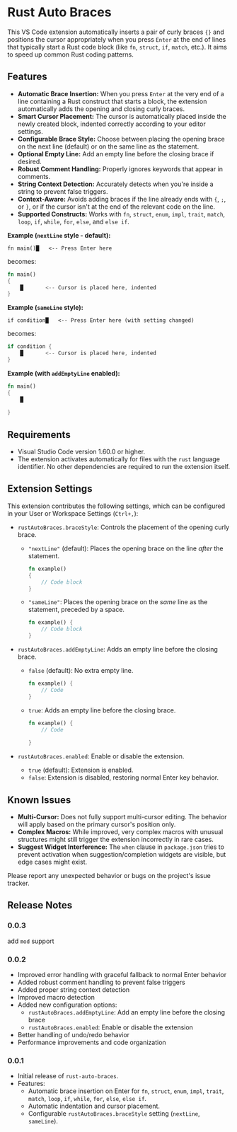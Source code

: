 # Rust Auto Braces

This VS Code extension automatically inserts a pair of curly braces `{}` and positions the cursor appropriately when you press `Enter` at the end of lines that typically start a Rust code block (like `fn`, `struct`, `if`, `match`, etc.). It aims to speed up common Rust coding patterns.

## Features

* **Automatic Brace Insertion:** When you press `Enter` at the very end of a line containing a Rust construct that starts a block, the extension automatically adds the opening and closing curly braces.
* **Smart Cursor Placement:** The cursor is automatically placed inside the newly created block, indented correctly according to your editor settings.
* **Configurable Brace Style:** Choose between placing the opening brace on the next line (default) or on the same line as the statement.
* **Optional Empty Line:** Add an empty line before the closing brace if desired.
* **Robust Comment Handling:** Properly ignores keywords that appear in comments.
* **String Context Detection:** Accurately detects when you're inside a string to prevent false triggers.
* **Context-Aware:** Avoids adding braces if the line already ends with `{`, `;`, or `}`, or if the cursor isn't at the end of the relevant code on the line.
* **Supported Constructs:** Works with `fn`, `struct`, `enum`, `impl`, `trait`, `match`, `loop`, `if`, `while`, `for`, `else`, and `else if`.

**Example (`nextLine` style - default):**

```
fn main()█   <-- Press Enter here
```

becomes:

```rust
fn main()
{
    █       <-- Cursor is placed here, indented
}
```

**Example (`sameLine` style):**

```
if condition█   <-- Press Enter here (with setting changed)
```

becomes:

```rust
if condition {
    █       <-- Cursor is placed here, indented
}
```

**Example (with `addEmptyLine` enabled):**

```rust
fn main()
{
    █
    
}
```

## Requirements

* Visual Studio Code version 1.60.0 or higher.
* The extension activates automatically for files with the `rust` language identifier. No other dependencies are required to run the extension itself.

## Extension Settings

This extension contributes the following settings, which can be configured in your User or Workspace Settings (`Ctrl+,`):

* `rustAutoBraces.braceStyle`: Controls the placement of the opening curly brace.
  * `"nextLine"` (default): Places the opening brace on the line *after* the statement.
    ```rust
    fn example()
    {
        // Code block
    }
    ```
  * `"sameLine"`: Places the opening brace on the *same* line as the statement, preceded by a space.
    ```rust
    fn example() {
        // Code block
    }
    ```

* `rustAutoBraces.addEmptyLine`: Adds an empty line before the closing brace.
  * `false` (default): No extra empty line.
    ```rust
    fn example() {
        // Code
    }
    ```
  * `true`: Adds an empty line before the closing brace.
    ```rust
    fn example() {
        // Code
        
    }
    ```

* `rustAutoBraces.enabled`: Enable or disable the extension.
  * `true` (default): Extension is enabled.
  * `false`: Extension is disabled, restoring normal Enter key behavior.

## Known Issues

* **Multi-Cursor:** Does not fully support multi-cursor editing. The behavior will apply based on the primary cursor's position only.
* **Complex Macros:** While improved, very complex macros with unusual structures might still trigger the extension incorrectly in rare cases.
* **Suggest Widget Interference:** The `when` clause in `package.json` tries to prevent activation when suggestion/completion widgets are visible, but edge cases might exist.

Please report any unexpected behavior or bugs on the project's issue tracker.

## Release Notes

### 0.0.3
add `mod` support

### 0.0.2

* Improved error handling with graceful fallback to normal Enter behavior
* Added robust comment handling to prevent false triggers
* Added proper string context detection
* Improved macro detection
* Added new configuration options:
  * `rustAutoBraces.addEmptyLine`: Add an empty line before the closing brace
  * `rustAutoBraces.enabled`: Enable or disable the extension
* Better handling of undo/redo behavior
* Performance improvements and code organization

### 0.0.1

* Initial release of `rust-auto-braces`.
* Features:
  * Automatic brace insertion on Enter for `fn`, `struct`, `enum`, `impl`, `trait`, `match`, `loop`, `if`, `while`, `for`, `else`, `else if`.
  * Automatic indentation and cursor placement.
  * Configurable `rustAutoBraces.braceStyle` setting (`nextLine`, `sameLine`).
